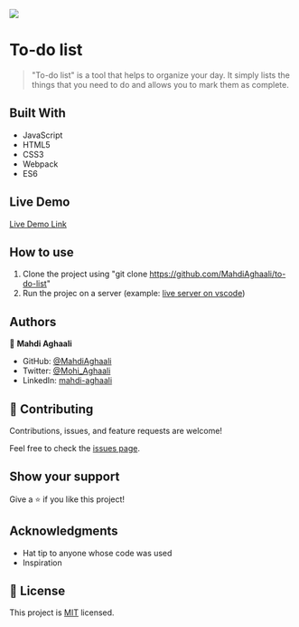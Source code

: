 ![](https://img.shields.io/badge/Microverse-blueviolet)

# To-do list

> "To-do list" is a tool that helps to organize your day. It simply lists the things that you need to do and allows you to mark them as complete. 


## Built With

- JavaScript
- HTML5
- CSS3
- Webpack
- ES6

## Live Demo

[Live Demo Link](https://mahdiaghaali.github.io/to-do-list/dist/)

## How to use

1. Clone the project using "git clone https://github.com/MahdiAghaali/to-do-list"
2. Run the projec on a server (example: [live server on vscode](https://marketplace.visualstudio.com/items?itemName=ritwickdey.LiveServer))

## Authors

👤 **Mahdi Aghaali**

- GitHub: [@MahdiAghaali](https://github.com/MahdiAghaali)
- Twitter: [@Mohi_Aghaali](https://twitter.com/Mohi_Aghaali)
- LinkedIn: [mahdi-aghaali](https://www.linkedin.com/in/mahdi-aghaali/)

## 🤝 Contributing

Contributions, issues, and feature requests are welcome!

Feel free to check the [issues page](../../issues/).

## Show your support

Give a ⭐️ if you like this project!

## Acknowledgments

- Hat tip to anyone whose code was used
- Inspiration

## 📝 License

This project is [MIT](./LICENSE) licensed.
